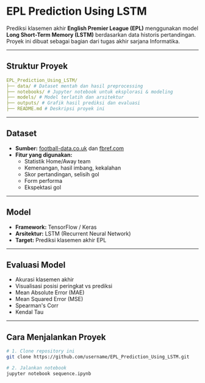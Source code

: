 # EPL Prediction Using LSTM

Prediksi klasemen akhir **English Premier League (EPL)** menggunakan model **Long Short-Term Memory (LSTM)** berdasarkan data historis pertandingan.  
Proyek ini dibuat sebagai bagian dari tugas akhir sarjana Informatika.

---

##  Struktur Proyek
```yaml
EPL_Prediction_Using_LSTM/
├── data/ # Dataset mentah dan hasil preprocessing
├── notebooks/ # Jupyter notebook untuk eksplorasi & modeling
├── models/ # Model terlatih dan arsitektur
├── outputs/ # Grafik hasil prediksi dan evaluasi
├── README.md # Deskripsi proyek ini

```
---

## Dataset
- **Sumber:** [football-data.co.uk](https://www.football-data.co.uk) dan [fbref.com](https://fbref.com/en/comps/9/Premier-League-Stats)
- **Fitur yang digunakan:**
  - Statistik Home/Away team
  - Kemenangan, hasil imbang, kekalahan
  - Skor pertandingan, selisih gol
  - Form performa
  - Ekspektasi gol

---

## Model
-  **Framework:** TensorFlow / Keras  
-  **Arsitektur:** LSTM (Recurrent Neural Network)  
-  **Target:** Prediksi klasemen akhir EPL

---

## Evaluasi Model
- Akurasi klasemen akhir
- Visualisasi posisi peringkat vs prediksi
- Mean Absolute Error (MAE)
- Mean Squared Error (MSE)
- Spearman's Corr
- Kendal Tau

---

## Cara Menjalankan Proyek
```bash
# 1. Clone repository ini
git clone https://github.com/username/EPL_Prediction_Using_LSTM.git

# 2. Jalankan notebook
jupyter notebook sequence.ipynb
